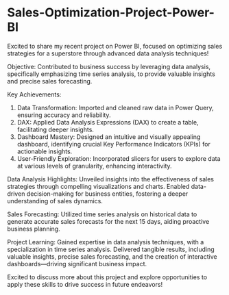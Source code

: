 # Sales-Optimization-Project-Power-BI

Excited to share my recent project on Power BI, focused on optimizing sales strategies for a superstore through advanced data analysis techniques!

Objective:
Contributed to business success by leveraging data analysis, specifically emphasizing time series analysis, to provide valuable insights and precise sales forecasting.

Key Achievements:
1. Data Transformation: Imported and cleaned raw data in Power Query, ensuring accuracy and reliability.
2. DAX: Applied Data Analysis Expressions (DAX) to create a table, facilitating deeper insights.
3. Dashboard Mastery: Designed an intuitive and visually appealing dashboard, identifying crucial Key Performance Indicators (KPIs) for actionable insights.
4. User-Friendly Exploration: Incorporated slicers for users to explore data at various levels of granularity, enhancing interactivity.

Data Analysis Highlights:
Unveiled insights into the effectiveness of sales strategies through compelling visualizations and charts.
Enabled data-driven decision-making for business entities, fostering a deeper understanding of sales dynamics.

Sales Forecasting:
Utilized time series analysis on historical data to generate accurate sales forecasts for the next 15 days, aiding proactive business planning.

Project Learning:
Gained expertise in data analysis techniques, with a specialization in time series analysis. Delivered tangible results, including valuable insights, precise sales forecasting, and the creation of interactive dashboards—driving significant business impact.

Excited to discuss more about this project and explore opportunities to apply these skills to drive success in future endeavors! 
